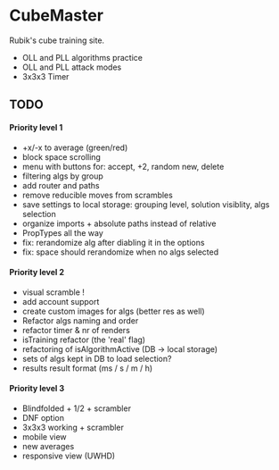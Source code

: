 # CubeMaster

Rubik's cube training site.

- OLL and PLL algorithms practice 
- OLL and PLL attack modes
- 3x3x3 Timer

## TODO
#### Priority level 1
- +x/-x to average (green/red)
- block space scrolling
- menu with buttons for: accept, +2, random new, delete
- filtering algs by group
- add router and paths
- remove reducible moves from scrambles
- save settings to local storage: grouping level, solution visiblity, algs selection
- organize imports + absolute paths instead of relative
- PropTypes all the way
- fix: rerandomize alg after diabling it in the options
- fix: space should rerandomize when no algs selected


#### Priority level 2
- visual scramble !
- add account support
- create custom images for algs (better res as well)
- Refactor algs naming and order
- refactor timer & nr of renders
- isTraining refactor (the 'real' flag)
- refactoring of isAlgorithmActive (DB -> local storage)
- sets of algs kept in DB to load selection?
- results result format (ms / s / m / h)


#### Priority level 3
- Blindfolded + 1/2 + scrambler
- DNF option
- 3x3x3 working + scrambler
- mobile view
- new averages
- responsive view (UWHD)
